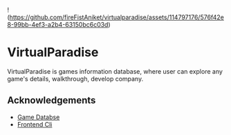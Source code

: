 !(https://github.com/fireFistAniket/virtualparadise/assets/114797176/576f42e8-99bb-4ef3-a2b4-63150bc6c03d)

# VirtualParadise

VirtualParadise is games information database, where user can explore any game's details, walkthrough, develop company.


## Acknowledgements

 - [Game Databse](https://www.igdb.com/)
 - [Frontend Cli](https://vitejs.dev/)

